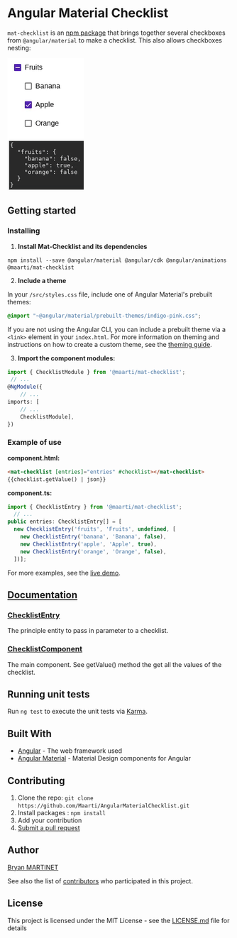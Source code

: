 # Angular Material Checklist

`mat-checklist` is an [npm package](https://www.npmjs.com/package/@maarti/mat-checklist) that brings together several checkboxes from `@angular/material` to make a checklist. This also allows checkboxes nesting:

![Mat Checklist Demo](https://raw.githubusercontent.com/Maarti/AngularMaterialChecklist/master/docs/mat-checklist-demo.gif)

## Getting started

### Installing

1. **Install Mat-Checklist and its dependencies**

  ```
  npm install --save @angular/material @angular/cdk @angular/animations @maarti/mat-checklist
  ```
2. **Include a theme**

  In your `/src/styles.css` file, include one of Angular Material's prebuilt themes:
  ```css
  @import "~@angular/material/prebuilt-themes/indigo-pink.css";
  ```
  If you are not using the Angular CLI, you can include a prebuilt theme via a `<link>` element in your `index.html`.
  For more information on theming and instructions on how to create a custom theme, see the [theming guide](https://material.angular.io/guide/theming).

3. **Import the component modules:**

  ```typescript
  import { ChecklistModule } from '@maarti/mat-checklist';
   // ...
  @NgModule({
      // ...
  imports: [
      // ...
      ChecklistModule],
  })
  ```

### Example of use

**component.html:**
```html
<mat-checklist [entries]="entries" #checklist></mat-checklist>
{{checklist.getValue() | json}}
```
**component.ts:**
```typescript
import { ChecklistEntry } from '@maarti/mat-checklist';
  // ...
public entries: ChecklistEntry[] = [
  new ChecklistEntry('fruits', 'Fruits', undefined, [
    new ChecklistEntry('banana', 'Banana', false),
    new ChecklistEntry('apple', 'Apple', true),
    new ChecklistEntry('orange', 'Orange', false),
  ])];
```
For more examples, see the [live demo](https://maarti.github.io/AngularMaterialChecklist/checklist).

## [Documentation](http://htmlpreview.github.io/?https://github.com/Maarti/AngularMaterialChecklist/blob/master/docs/index.html)
### [ChecklistEntry](https://htmlpreview.github.io/?https://raw.githubusercontent.com/Maarti/AngularMaterialChecklist/master/docs/classes/_lib_checklist_entry_.checklistentry.html)
The principle entity to pass in parameter to a checklist.
### [ChecklistComponent](https://htmlpreview.github.io/?https://raw.githubusercontent.com/Maarti/AngularMaterialChecklist/master/docs/classes/_lib_checklist_component_.checklistcomponent.html)
The main component. See getValue() method the get all the values of the checklist.


## Running unit tests

Run `ng test` to execute the unit tests via [Karma](https://karma-runner.github.io).

## Built With

* [Angular](https://angular.io/) - The web framework used
* [Angular Material](https://material.angular.io/) - Material Design components for Angular

## Contributing

1. Clone the repo: `git clone https://github.com/Maarti/AngularMaterialChecklist.git`
2. Install packages : `npm install`
3. Add your contribution
4. [Submit a pull request](https://github.com/Maarti/AngularMaterialChecklist/pull/new/master)

## Author

[Bryan MARTINET](https://maarti.net/)

See also the list of [contributors](https://github.com/Maarti/AngularMaterialChecklist/graphs/contributors) who participated in this project.

## License

This project is licensed under the MIT License - see the [LICENSE.md](LICENSE.md) file for details
